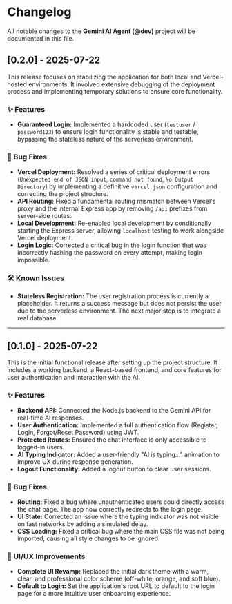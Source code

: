 # Changelog

All notable changes to the **Gemini AI Agent (@dev)** project will be documented in this file.

## [0.2.0] - 2025-07-22

This release focuses on stabilizing the application for both local and Vercel-hosted environments. It involved extensive debugging of the deployment process and implementing temporary solutions to ensure core functionality.

### ✨ Features

- **Guaranteed Login:** Implemented a hardcoded user (`testuser` / `password123`) to ensure login functionality is stable and testable, bypassing the stateless nature of the serverless environment.

### 🐛 Bug Fixes

- **Vercel Deployment:** Resolved a series of critical deployment errors (`Unexpected end of JSON input`, `command not found`, `No Output Directory`) by implementing a definitive `vercel.json` configuration and correcting the project structure.
- **API Routing:** Fixed a fundamental routing mismatch between Vercel's proxy and the internal Express app by removing `/api` prefixes from server-side routes.
- **Local Development:** Re-enabled local development by conditionally starting the Express server, allowing `localhost` testing to work alongside Vercel deployment.
- **Login Logic:** Corrected a critical bug in the login function that was incorrectly hashing the password on every attempt, making login impossible.

### 🛠 Known Issues

- **Stateless Registration:** The user registration process is currently a placeholder. It returns a success message but does not persist the user due to the serverless environment. The next major step is to integrate a real database.

---

## [0.1.0] - 2025-07-22

This is the initial functional release after setting up the project structure. It includes a working backend, a React-based frontend, and core features for user authentication and interaction with the AI.

### ✨ Features

- **Backend API:** Connected the Node.js backend to the Gemini API for real-time AI responses.
- **User Authentication:** Implemented a full authentication flow (Register, Login, Forgot/Reset Password) using JWT.
- **Protected Routes:** Ensured the chat interface is only accessible to logged-in users.
- **AI Typing Indicator:** Added a user-friendly "AI is typing..." animation to improve UX during response generation.
- **Logout Functionality:** Added a logout button to clear user sessions.

### 🐛 Bug Fixes

- **Routing:** Fixed a bug where unauthenticated users could directly access the chat page. The app now correctly redirects to the login page.
- **UI State:** Corrected an issue where the typing indicator was not visible on fast networks by adding a simulated delay.
- **CSS Loading:** Fixed a critical bug where the main CSS file was not being imported, causing all style changes to be ignored.

### 🎨 UI/UX Improvements

- **Complete UI Revamp:** Replaced the initial dark theme with a warm, clear, and professional color scheme (off-white, orange, and soft blue).
- **Default to Login:** Set the application's root URL to default to the login page for a more intuitive user onboarding experience.
